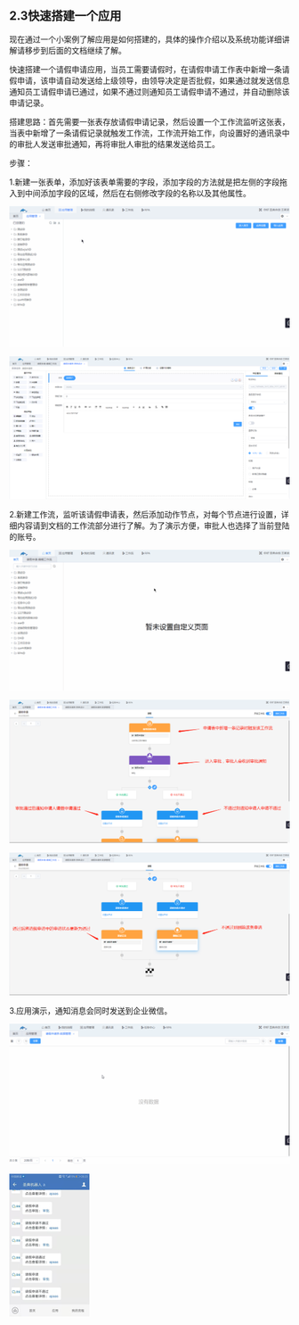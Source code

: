 ## 2.3快速搭建一个应用

现在通过一个小案例了解应用是如何搭建的，具体的操作介绍以及系统功能详细讲解请移步到后面的文档继续了解。

快速搭建一个请假申请应用，当员工需要请假时，在请假申请工作表中新增一条请假申请，该申请自动发送给上级领导，由领导决定是否批假，如果通过就发送信息通知员工请假申请已通过，如果不通过则通知员工请假申请不通过，并自动删除该申请记录。

搭建思路：首先需要一张表存放请假申请记录，然后设置一个工作流监听这张表，当表中新增了一条请假记录就触发工作流，工作流开始工作，向设置好的通讯录中的审批人发送审批通知，再将审批人审批的结果发送给员工。

步骤：

1.新建一张表单，添加好该表单需要的字段，添加字段的方法就是把左侧的字段拖入到中间添加字段的区域，然后在右侧修改字段的名称以及其他属性。

![quanmao12](./image/quickStart/quanmao12.gif)

![quanmao6](./image/quickStart/quanmao6.png)

2.新建工作流，监听该请假申请表，然后添加动作节点，对每个节点进行设置，详细内容请到文档的工作流部分进行了解。为了演示方便，审批人也选择了当前登陆的账号。

![quanmao13](./image/quickStart/quanmao13.gif)

![quanmao8](./image/quickStart/quanmao8.png)

![quanmao9](./image/quickStart/quanmao9.png)

3.应用演示，通知消息会同时发送到企业微信。

![quanmao10](./image/quickStart/quanmao10.gif)

<img src="./image/quickStart/quanmao11.jpg" alt="quanmao11" style="zoom: 25%;" />